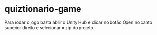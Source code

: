 # quiztionario-game

Para rodar o jogo basta abrir o Unity Hub e clicar no botão Open no canto superior direito e selecionar o zip do projeto.
